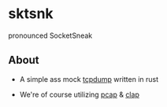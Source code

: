# sktsnk

pronounced SocketSneak

## About

* A simple ass mock [tcpdump](https://www.tcpdump.org/) written in rust

* We're of course utilizing [pcap](https://github.com/ebfull/pcap) & [clap](https://github.com/clap-rs/clap)

